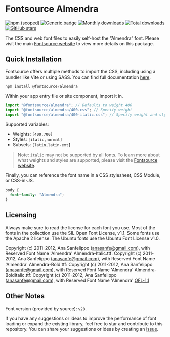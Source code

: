 # Fontsource Almendra

[![npm (scoped)](https://img.shields.io/npm/v/@fontsource/almendra?color=brightgreen)](https://www.npmjs.com/package/@fontsource/almendra) [![Generic badge](https://img.shields.io/badge/fontsource-passing-brightgreen)](https://github.com/fontsource/fontsource) [![Monthly downloads](https://badgen.net/npm/dm/@fontsource/almendra)](https://github.com/fontsource/fontsource) [![Total downloads](https://badgen.net/npm/dt/@fontsource/almendra)](https://github.com/fontsource/fontsource) [![GitHub stars](https://img.shields.io/github/stars/fontsource/fontsource.svg?style=social&label=Star)](https://github.com/fontsource/fontsource/stargazers)

The CSS and web font files to easily self-host the “Almendra” font. Please visit the main [Fontsource website](https://fontsource.org/fonts/almendra) to view more details on this package.

## Quick Installation

Fontsource offers multiple methods to import the CSS, including using a bundler like Vite or using SASS. You can find full documentation [here](https://fontsource.org/docs/getting-started/introduction).

```javascript
npm install @fontsource/almendra
```

Within your app entry file or site component, import it in.

```javascript
import "@fontsource/almendra"; // Defaults to weight 400
import "@fontsource/almendra/400.css"; // Specify weight
import "@fontsource/almendra/400-italic.css"; // Specify weight and style
```

Supported variables:
- Weights: `[400,700]`
- Styles: `[italic,normal]`
- Subsets: `[latin,latin-ext]`

> Note: `italic` may not be supported by all fonts. To learn more about what weights and styles are supported, please visit the [Fontsource website](https://fontsource.org/fonts/almendra).

Finally, you can reference the font name in a CSS stylesheet, CSS Module, or CSS-in-JS.

```css
body {
  font-family: "Almendra";
}
```

## Licensing
Always make sure to read the license for each font you use. Most of the fonts in the collection use the SIL Open Font License, v1.1. Some fonts use the Apache 2 license. The Ubuntu fonts use the Ubuntu Font License v1.0.

Copyright (c) 2011-2012, Ana Sanfelippo (anasanfe@gmail.com), with Reserved Font Name 'Almendra' Almendra-Italic.ttf: Copyright (c) 2011-2012, Ana Sanfelippo (anasanfe@gmail.com), with Reserved Font Name 'Almendra' Almendra-Bold.ttf: Copyright (c) 2011-2012, Ana Sanfelippo (anasanfe@gmail.com), with Reserved Font Name 'Almendra' Almendra-BoldItalic.ttf: Copyright (c) 2011-2012, Ana Sanfelippo (anasanfe@gmail.com), with Reserved Font Name 'Almendra'
[OFL-1.1](https://openfontlicense.org)

## Other Notes
Font version (provided by source): `v28`.

If you have any suggestions or ideas to improve the performance of font loading or expand the existing library, feel free to star and contribute to this repository. You can share your suggestions or ideas by creating an [issue](https://github.com/fontsource/fontsource/issues).